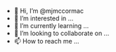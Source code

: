 - 👋 Hi, I’m @mjmccormac
- 👀 I’m interested in ...
- 🌱 I’m currently learning ...
- 💞️ I’m looking to collaborate on ...
- 📫 How to reach me ...

<!---
mjmccormac/mjmccormac is a ✨ special ✨ repository because its `README.md` (this file) appears on your GitHub profile.
You can click the Preview link to take a look at your changes.
--->
